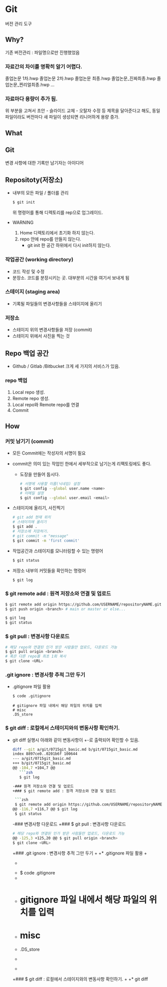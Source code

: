 # Git

버전 관리 도구

## Why?

기존 버전관리 : 파일명으로만 진행했었음

### 자료간의 차이를 명확히 알기 어렵다.

졸업논문 1차.hwp
졸업논문 2차.hwp
졸업논문 최종.hwp
졸업논문\_진짜최종.hwp
졸업논문\_찐리얼최종.hwp
...

### 자료마다 용량이 추가 됨.

위 부분을 고쳐서 초안 - 슬라이드 교체 - 오탈자 수정 등 제목을 달아준다고 해도,
동일파일이라도 버전마다 새 파일이 생성되면 리니어하게 용량 증가.

## What

## Git

변경 사항에 대한 기록만 남기자는 아이디어

## Repositoty(저장소)

* 내부의 모든 파일 / 폴더를 관리

  ``` zsh
  $ git init
  ```

  위 명령어를 통해 디렉토리를 rep으로 업그레이드.

* WARNING
  1. Home 디렉토리에서 초기화 하지 않는다.
  2. repo 안에 repo를 만들지 않는다.
     * git init 한 공간 하위에서 다시 init하지 않는다.

### 작업공간 (working directory)

* 코드 작성 및 수정
* 분장소. 코드를 분장시키는 곳. 대부분의 시간을 여기서 보내게 됨

### 스테이지 (staging area)

* 기록될 파일들의 변경사항들을 스테이지에 올리기

### 저장소

* 스테이지 위의 변경사항들을 저장 (commit)
* 스테이지 위에서 사진을 찍는 것

## Repo 백업 공간

* Github / Gitlab /Bitbucket 크게 세 가지의 서비스가 있음.

### repo 백업

1. Local repo 생성.
2. Remote repo 생성.
3. Local repo와 Remote repo를 연결
4. Commit

## How

### 커밋 남기기 (commit)

* 모든 Commit에는 작성자의 서명이 필요

* commit은 의미 있는 작업인 한에서 세부적으로 남기는게 리팩토링에도 좋다.

  * 도장을 만들어 둡시다.

    ```zsh
    # 서명에 사용할 이름(닉네임) 설정
    $ git config --global user.name <name>
    # 이메일 설정
    $ git config --global user.email <email>
    ```
    
  
*  스테이지에 올리기, 사진찍기

    ```zsh
    # git add 현재 위치
    # 스테이지에 올리기
    $ git add .
    # 저장소에 저장하기.
    # git commit -m "message"
    $ git commit -m 'first commit'
    ```

* 작업공간과 스테이지를 모니터링할 수 있는 명령어

    ```zsh
    $ git status
    ```

* 저장소 내부의 커밋들을 확인하는 명령어

  ```zsh
  $ git log

### $ git remote add : 원격 저장소와 연결 및 업로드

```zsh
$ git remote add origin https://github.com/USERNAME/repositoryNAME.git
$ git push origin <branch> # main or master or else...
```

```zsh
$ git log
$ git status
```

### $ git pull : 변경사항 다운로드

```zsh
# 해당 repo와 연결된 인가 받은 사람들만 업로드, 다운로드 가능
$ git pull origin <branch>
# 혹은 다른 repo를 최초 1회 복사
$ git clone <URL>
```

### .git ignore : 변경사항 추적 그만 두기

* .gitignore 파일 활용

  ```
  $ code .gitignore
  
  # gitignore 파일 내에서 해당 파일의 위치를 입력
  # misc
  .DS_store
  ```

### $ git diff : 로컬에서 스테이지와의 변동사항 확인하기.

* git diff 실행시 아래와 같이 변동사항이 +-로 출력되어 확인할 수 있음.

  ```sh
  diff --git a/git/0715git_basic.md b/git/0715git_basic.md
  index 8897ce0..0201b6f 100644
  --- a/git/0715git_basic.md
  +++ b/git/0715git_basic.md
  @@ -104,7 +104,7 @@
     ```zsh
     $ git log
  
  -### 원격 저장소와 연결 및 업로드
  +### $ git remote add : 원격 저장소와 연결 및 업로드
  
   ```zsh
   $ git remote add origin https://github.com/USERNAME/repositoryNAME.git
  @@ -116,7 +116,7 @@ $ git log
   $ git status
   ```
  
  -### 변경사항 다운로드
  +### $ git pull : 변경사항 다운로드
  
   ```zsh
   # 해당 repo와 연결된 인가 받은 사람들만 업로드, 다운로드 가능
  @@ -125,3 +125,20 @@ $ git pull origin <branch>
   $ git clone <URL>
   ```
  
  +### .git ignore : 변경사항 추적 그만 두기
  +
  +* .gitignore 파일 활용
  +
  +  ```
  +  $ code .gitignore
  +
  +  # gitignore 파일 내에서 해당 파일의 위치를 입력
  +  # misc
  +  .DS_store
  +  ```
  +
  +### $ git diff : 로컬에서 스테이지와의 변동사항 확인하기.
  +
  +* git diff
  ```

  
